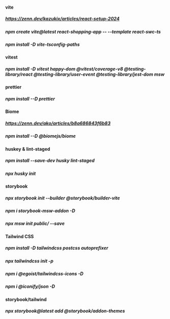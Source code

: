#### vite
##### https://zenn.dev/kazukix/articles/react-setup-2024
##### npm create vite@latest react-shopping-app -- --template react-swc-ts
##### npm install -D vite-tsconfig-paths

#### vitest
##### npm install -D vitest happy-dom @vitest/coverage-v8 @testing-library/react @testing-library/user-event @testing-library/jest-dom msw

#### prettier
##### npm install --D prettier

#### Biome
##### https://zenn.dev/ako/articles/b8a686843f6b83
##### npm install --D @biomejs/biome

#### huskey & lint-staged
##### npm install --save-dev husky lint-staged
##### npx husky init

#### storybook
##### npx storybook init --builder @storybook/builder-vite
##### npm i storybook-msw-addon -D
##### npx msw init public/ --save

#### Tailwind CSS
##### npm install -D tailwindcss postcss autoprefixer
##### npx tailwindcss init -p
##### npm i @egoist/tailwindcss-icons -D
##### npm i @iconify/json -D

#### storybook/tailwind
##### npx storybook@latest add @storybook/addon-themes
